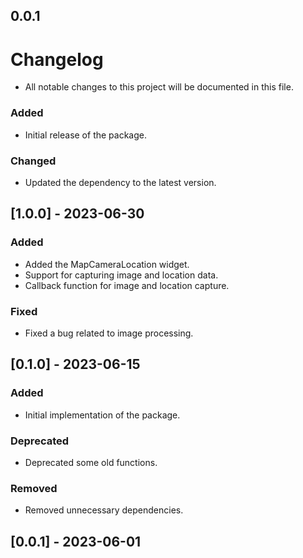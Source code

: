 ## 0.0.1

# Changelog

- All notable changes to this project will be documented in this file.

### Added
- Initial release of the package.

### Changed
- Updated the dependency to the latest version.

## [1.0.0] - 2023-06-30

### Added
- Added the MapCameraLocation widget.
- Support for capturing image and location data.
- Callback function for image and location capture.

### Fixed
- Fixed a bug related to image processing.

## [0.1.0] - 2023-06-15

### Added
- Initial implementation of the package.

### Deprecated
- Deprecated some old functions.

### Removed
- Removed unnecessary dependencies.

## [0.0.1] - 2023-06-01
